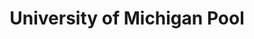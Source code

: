 ---
title: University of Michigan Pool 
image: "assets/img/portfolio/um_pool.jpg"

caption:
  title: 
  thumbnail: "assets/img/portfolio/um_pool.jpg"
---
